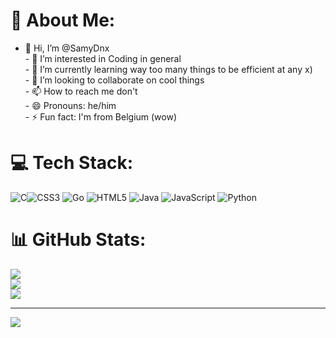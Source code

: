 # 💫 About Me:
- 👋 Hi, I’m @SamyDnx<br>- 👀 I’m interested in Coding in general<br>- 🌱 I’m currently learning way too many things to be efficient at any x)<br>- 💞️ I’m looking to collaborate on cool things<br>- 📫 How to reach me don't<br>- 😄 Pronouns: he/him<br>- ⚡ Fun fact: I'm from Belgium (wow)


# 💻 Tech Stack:
![C](https://img.shields.io/badge/c-%2300599C.svg?style=for-the-badge&logo=c&logoColor=white)![CSS3](https://img.shields.io/badge/css3-%231572B6.svg?style=for-the-badge&logo=css3&logoColor=white) ![Go](https://img.shields.io/badge/go-%2300ADD8.svg?style=for-the-badge&logo=go&logoColor=white) ![HTML5](https://img.shields.io/badge/html5-%23E34F26.svg?style=for-the-badge&logo=html5&logoColor=white) ![Java](https://img.shields.io/badge/java-%23ED8B00.svg?style=for-the-badge&logo=openjdk&logoColor=white) ![JavaScript](https://img.shields.io/badge/javascript-%23323330.svg?style=for-the-badge&logo=javascript&logoColor=%23F7DF1E) ![Python](https://img.shields.io/badge/python-3670A0?style=for-the-badge&logo=python&logoColor=ffdd54)
# 📊 GitHub Stats:
![](https://github-readme-stats.vercel.app/api?username=SamyDnx&theme=dark&hide_border=false&include_all_commits=false&count_private=false)<br/>
![](https://github-readme-streak-stats.herokuapp.com/?user=SamyDnx&theme=dark&hide_border=false)<br/>
![](https://github-readme-stats.vercel.app/api/top-langs/?username=SamyDnx&theme=dark&hide_border=false&include_all_commits=false&count_private=false&layout=compact)

---
[![](https://visitcount.itsvg.in/api?id=SamyDnx&icon=0&color=0)](https://visitcount.itsvg.in)

<!-- Proudly created with GPRM ( https://gprm.itsvg.in ) -->
